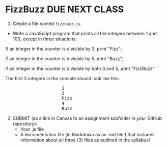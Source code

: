 # FizzBuzz DUE NEXT CLASS

1. Create a file named `fizzbuzz.js`.
- Write a JavaScript program that prints all the integers between 1 and 100, except in three situations:

If an integer in the counter is divisible by 3, print "Fizz";

if an integer in the counter is divisible by 5, print "Buzz";

if an integer in the counter is divisible by both 3 and 5, print "FizzBuzz".

The first 5 integers in the console should look like this:
<pre>
					 1
					 2
					 Fizz
					 4
					 Buzz
</pre>

2. SUBMIT (as a link in Canvas to an assignment subfolder in *your* GitHub repository):
	- Your .js file
	- A documentation file (in Markdown as an .md file!) that includes information about all three (3) files as outlined in the syllabus!